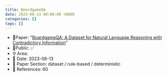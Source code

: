 ```yaml
---
title: BoardgameQA
date: 2023-06-13 00:00:00 +0800
categories: []
tags: []
---
```


- 📙Paper: "[BoardgameQA: A Dataset for Natural Language Reasoning with Contradictory Information](https://www.semanticscholar.org/paper/BoardgameQA%3A-A-Dataset-for-Natural-Language-with-Kazemi-Yuan/f021aebbc4c8d38f55470ad11bfb1a2c59b788a7)"
- 🔑Public: ✅
- ⚲ Area: 
- 📅 Date: 2023-06-13
- 🔎 Paper Section: dataset / rule-based / deterministic
- 📝 References: 60
